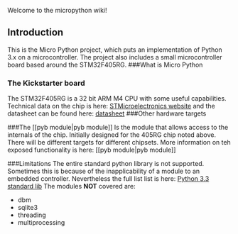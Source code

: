 Welcome to the micropython wiki!

## Introduction
This is the Micro Python project, which puts an implementation of Python 3.x on a microcontroller. The project also includes a small microcontroller board based around the STM32F405RG.
###What is Micro Python

### The Kickstarter board
The STM32F405RG is a 32 bit ARM M4 CPU with some useful capabilities. Technical data on the chip is here: [STMicroelectronics website](http://www.st.com/web/catalog/mmc/FM141/SC1169/SS1577/LN1035/PF252144) and the datasheet can be found here: [datasheet](http://www.st.com/st-web-ui/static/active/en/resource/technical/document/datasheet/DM00037051.pdf)
###Other hardware targets

###The [[pyb module|pyb module]]
Is the module that allows access to the internals of the chip. Initially designed for the 405RG chip noted above. There will be different targets for different chipsets.
More information on teh exposed functionality is here: [[pyb module|pyb module]]

###Limitations
The entire standard python library is not supported. Sometimes this is because of the inapplicability of a module to an embedded controller. Nevertheless the full list list is here: [Python 3.3 standard lib](http://docs.python.org/3/library/) The modules **NOT** covered are:

* dbm
* sqlite3
* threading
* multiprocessing

